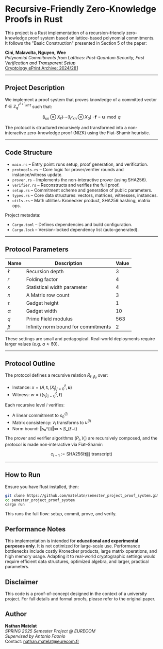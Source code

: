 # Recursive-Friendly Zero-Knowledge Proofs in Rust

This project is a Rust implementation of a recursion-friendly zero-knowledge proof system based on lattice-based polynomial commitments. It follows the "Basic Construction" presented in Section 5 of the paper:

**Cini, Malavolta, Nguyen, Wee**  
*Polynomial Commitments from Lattices: Post-Quantum Security, Fast Verification and Transparent Setup*  
[Cryptology ePrint Archive: 2024/281](https://eprint.iacr.org/2024/281)

---

## Project Description

We implement a proof system that proves knowledge of a committed vector $\mathbf{f} \in \mathbb{Z}_q^{r^{\ell+1} \kappa n \tau}$ such that:

$$
\left( I_{\kappa n} \otimes X_\ell \right)
\cdots
\left( I_{r^\ell \kappa n} \otimes X_0 \right) \cdot \mathbf{f} = \mathbf{u} \mod q
$$

The protocol is structured recursively and transformed into a non-interactive zero-knowledge proof (NIZK) using the Fiat–Shamir heuristic.

---

## Code Structure

- `main.rs` – Entry point: runs setup, proof generation, and verification.
- `protocols.rs` – Core logic for prover/verifier rounds and instance/witness update.
- `prover.rs` – Implements the non-interactive prover (using SHA256).
- `verifier.rs` – Reconstructs and verifies the full proof.
- `setup.rs` – Commitment scheme and generation of public parameters.
- `types.rs` – Core data structures: vectors, matrices, witnesses, instances.
- `utils.rs` – Math utilities: Kronecker product, SHA256 hashing, matrix ops.

Project metadata:

- `Cargo.toml` – Defines dependencies and build configuration.
- `Cargo.lock` – Version-locked dependency list (auto-generated).

---

## Protocol Parameters

| Name     | Description                          | Value |
|----------|--------------------------------------|-------|
| $\ell$   | Recursion depth                      | 3     |
| $r$      | Folding factor                       | 4     |
| $\kappa$ | Statistical width parameter          | 4     |
| $n$      | A Matrix row count                   | 3     |
| $\tau$   | Gadget height                        | 1     |
| $\alpha$ | Gadget width                         | 10    |
| $q$      |Prime Field modulus                   | 563   |
| $\beta$  | Infinity norm bound for commitments  | 2     |

These settings are small and pedagogical. Real-world deployments require larger values (e.g. $\alpha \approx 60$).

---

## Protocol Outline

The protocol defines a recursive relation $R_{\ell, \beta_\ell}$ over:

- Instance: $x = (A, \mathbf{t}, (X_j)_{j=0}^{\ell}, \mathbf{u})$
- Witness: $w = ((s_j)_{j=0}^{\ell}, \mathbf{f})$

Each recursive level $i$ verifies:

- A linear commitment to $s_0^{(i)}$
- Matrix consistency: $v_i$ transforms to $u^{(i)}$
- Norm bound: ‖s₀^(i)‖∞ ≤ β_{ℓ−i}

The prover and verifier algorithms $(P_i, V_i)$ are recursively composed, and the protocol is made non-interactive via Fiat–Shamir:

$$
c_{i+1} := \text{SHA256}(\mathbf{t} \|\|\ \text{transcript})
$$

---

## How to Run

Ensure you have Rust installed, then:

```bash
git clone https://github.com/matelatn/semester_project_proof_system.git
cd semester_project_proof_system
cargo run
```
This runs the full flow: setup, commit, prove, and verify.
## Performance Notes

This implementation is intended for **educational and experimental purposes only**. It is not optimized for large-scale use. Performance bottlenecks include costly Kronecker products, large matrix operations, and high memory usage. Adapting it to real-world cryptographic settings would require efficient data structures, optimized algebra, and larger, practical parameters.

## Disclaimer

This code is a proof-of-concept designed in the context of a university project. For full details and formal proofs, please refer to the original paper.

## Author

**Nathan Matelat**  
*SPRING 2025 Semester Project @ EURECOM*  
*Supervised by Antonio Faonio*  
Contact: [nathan.matelat@eurecom.fr](mailto:nathan.matelat@eurecom.fr)
